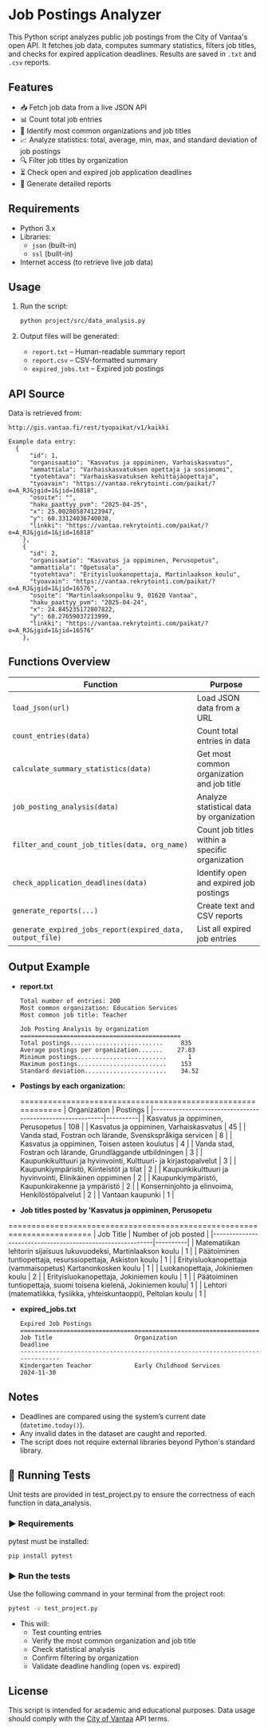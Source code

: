 
# Job Postings Analyzer

This Python script analyzes public job postings from the City of Vantaa's open API. It fetches job data, computes summary statistics, filters job titles, and checks for expired application deadlines. Results are saved in `.txt` and `.csv` reports.

## Features

- 📥 Fetch job data from a live JSON API
- 📊 Count total job entries
- 🏢 Identify most common organizations and job titles
- 📈 Analyze statistics: total, average, min, max, and standard deviation of job postings
- 🔍 Filter job titles by organization
- ⏳ Check open and expired job application deadlines
- 📝 Generate detailed reports

## Requirements

- Python 3.x
- Libraries:
  - `json` (built-in)
  - `ssl` (built-in)
- Internet access (to retrieve live job data)

## Usage

1. Run the script:
   ```bash
   python project/src/data_analysis.py
   ```

2. Output files will be generated:
   - `report.txt` – Human-readable summary report
   - `report.csv` – CSV-formatted summary
   - `expired_jobs.txt` – Expired job postings

## API Source

Data is retrieved from:
```
http://gis.vantaa.fi/rest/tyopaikat/v1/kaikki

Example data entry:
  {
      "id": 1,
      "organisaatio": "Kasvatus ja oppiminen, Varhaiskasvatus",
      "ammattiala": "Varhaiskasvatuksen opettaja ja sosionomi",
      "tyotehtava": "Varhaiskasvatuksen kehittäjäopettaja",
      "tyoavain": "https://vantaa.rekrytointi.com/paikat/?o=A_RJ&jgid=1&jid=16818",
      "osoite": "",
      "haku_paattyy_pvm": "2025-04-25",
      "x": 25.002805874123947,
      "y": 60.33124036740038,
      "linkki": "https://vantaa.rekrytointi.com/paikat/?o=A_RJ&jgid=1&jid=16818"
    },
    {
      "id": 2,
      "organisaatio": "Kasvatus ja oppiminen, Perusopetus",
      "ammattiala": "Opetusala",
      "tyotehtava": "Erityisluokanopettaja, Martinlaakson koulu",
      "tyoavain": "https://vantaa.rekrytointi.com/paikat/?o=A_RJ&jgid=1&jid=16576",
      "osoite": "Martinlaaksonpolku 9, 01620 Vantaa",
      "haku_paattyy_pvm": "2025-04-24",
      "x": 24.845235172807822,
      "y": 60.27659037213999,
      "linkki": "https://vantaa.rekrytointi.com/paikat/?o=A_RJ&jgid=1&jid=16576"
    },
```

## Functions Overview

| Function | Purpose |
|---------|---------|
| `load_json(url)` | Load JSON data from a URL |
| `count_entries(data)` | Count total entries in data |
| `calculate_summary_statistics(data)` | Get most common organization and job title |
| `job_posting_analysis(data)` | Analyze statistical data by organization |
| `filter_and_count_job_titles(data, org_name)` | Count job titles within a specific organization |
| `check_application_deadlines(data)` | Identify open and expired job postings |
| `generate_reports(...)` | Create text and CSV reports |
| `generate_expired_jobs_report(expired_data, output_file)` | List all expired job entries |

## Output Example

- **report.txt**
  ```
  Total number of entries: 200
  Most common organization: Education Services
  Most common job title: Teacher

  Job Posting Analysis by organization
  =============================================
  Total postings..........................     835
  Average postings per organization.......    27.83
  Minimum postings.........................      1
  Maximum postings.........................    153
  Standard deviation.......................    34.52
  ```
- **Postings by each organization:**

  ============================================================
  | Organization                                              | Postings |
  |-----------------------------------------------------------|----------|
  | Kasvatus ja oppiminen, Perusopetus                        | 108      |
  | Kasvatus ja oppiminen, Varhaiskasvatus                    | 45       |
  | Vanda stad, Fostran och lärande, Svenskspråkiga servicen  | 8        |
  | Kasvatus ja oppiminen, Toisen asteen koulutus             | 4        |
  | Vanda stad, Fostran och lärande, Grundläggande utbildningen | 3      |
  | Kaupunkikulttuuri ja hyvinvointi, Kulttuuri- ja kirjastopalvelut | 3   |
  | Kaupunkiympäristö, Kiinteistöt ja tilat                   | 2        |
  | Kaupunkikulttuuri ja hyvinvointi, Elinikäinen oppiminen   | 2        |
  | Kaupunkiympäristö, Kaupunkirakenne ja ympäristö           | 2        |
  | Konserninjohto ja elinvoima, Henkilöstöpalvelut           | 2        |
  | Vantaan kaupunki                                          | 1        |
 

- **Job titles posted by 'Kasvatus ja oppiminen, Perusopetu**

========================================================================
| Job Title                                                |  Number of job posted |
|-----------------------------------------------------------|----------|
| Matematiikan lehtorin sijaisuus lukuvuodeksi, Martinlaakson koulu                        | 1    |
| Päätoiminen tuntiopettaja, resurssiopettaja, Askiston koulu                    | 1       |
| Erityisluokanopettaja (vammaisopetus) Kartanonkosken koulu  | 1        |
| Luokanopettaja, Jokiniemen koulu             | 2        |
| Erityisluokanopettaja, Jokiniemen koulu  | 1      |
| Päätoiminen tuntiopettaja, suomi toisena kielenä, Jokiniemen koulu| 1   |
| Lehtori (matematiikka, fysiikka, yhteiskuntaoppi), Peltolan koulu                   | 1        |

- **expired_jobs.txt**
  ```
  Expired Job Postings
  ==============================================================================
  Job Title                       Organization                     Deadline
  ------------------------------------------------------------------------------
  Kindergarten Teacher            Early Childhood Services         2024-11-30
  ```

## Notes

- Deadlines are compared using the system’s current date (`datetime.today()`).
- Any invalid dates in the dataset are caught and reported.
- The script does not require external libraries beyond Python's standard library.


## 🧪 Running Tests
Unit tests are provided in test_project.py to ensure the correctness of each function in data_analysis.

### ▶ Requirements
pytest must be installed:
```bash
pip install pytest
```

### ▶ Run the tests
Use the following command in your terminal from the project root:
```bash
pytest -v test_project.py
```
+ This will:
   + Test counting entries
   + Verify the most common organization and job title
   + Check statistical analysis
   + Confirm filtering by organization
   + Validate deadline handling (open vs. expired)

## License

This script is intended for academic and educational purposes. Data usage should comply with the [City of Vantaa](http://gis.vantaa.fi) API terms.
